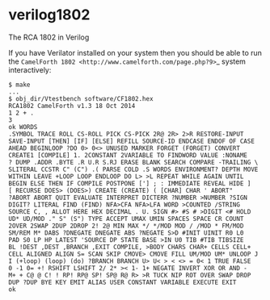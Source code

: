 verilog1802
===========

The RCA 1802 in Verilog

If you have Verilator installed on your system then you should be able to run the 
`CamelForth 1802 <http://www.camelforth.com/page.php?9>`_
system interactively:

    $ make
    ...
    $ obj_dir/Vtestbench software/CF1802.hex
    RCA1802 CamelForth v1.3 18 Oct 2014
    1 2 + .
    3 
    ok WORDS
    .SYMBOL TRACE ROLL CS-ROLL PICK CS-PICK 2R@ 2R> 2>R RESTORE-INPUT
    SAVE-INPUT [THEN] [IF] [ELSE] REFILL SOURCE-ID ENDCASE ENDOF OF CASE
    AHEAD BEGINLOOP ?DO 0> 0<> UNUSED MARKER FORGET (FORGET) CONVERT
    CREATE1 [COMPILE] 1. 2CONSTANT 2VARIABLE TO FINDWORD VALUE :NONAME
    ? DUMP .ADDR .BYTE .R U.R S.RJ ERASE BLANK SEARCH COMPARE -TRAILING \
    SLITERAL CCSTR C" (C") .( PARSE COLD .S WORDS ENVIRONMENT? DEPTH MOVE
    WITHIN LEAVE +LOOP LOOP ENDLOOP DO L> >L REPEAT WHILE AGAIN UNTIL
    BEGIN ELSE THEN IF COMPILE POSTPONE ['] ; : IMMEDIATE REVEAL HIDE ]
    [ RECURSE DOES> (DOES>) CREATE (CREATE) ( [CHAR] CHAR ' ABORT"
    ?ABORT ABORT QUIT EVALUATE INTERPRET DICTERR ?NUMBER >NUMBER ?SIGN
    DIGIT? LITERAL FIND (FIND) NFA>CFA NFA>LFA WORD >COUNTED /STRING
    SOURCE C, , ALLOT HERE HEX DECIMAL . U. SIGN #> #S # >DIGIT <# HOLD
    UD* UD/MOD ." S" (S") TYPE ACCEPT UMAX UMIN SPACES SPACE CR COUNT
    2OVER 2SWAP 2DUP 2DROP 2! 2@ MIN MAX */ */MOD MOD / /MOD * FM/MOD
    SM/REM M* DABS ?DNEGATE DNEGATE ABS ?NEGATE S>D #INIT UINIT R0 L0
    PAD S0 LP HP LATEST 'SOURCE DP STATE BASE >IN U0 TIB #TIB TIBSIZE
    BL !DEST ,DEST ,BRANCH ,EXIT COMPILE, >BODY CHARS CHAR+ CELLS CELL+
    CELL ALIGNED ALIGN S= SCAN SKIP CMOVE> CMOVE FILL UM/MOD UM* UNLOOP J
    I (+loop) (loop) (do) ?BRANCH BRANCH U> U< > < <> = 0< 1 TRUE FALSE
    0 -1 0= +! RSHIFT LSHIFT 2/ 2* >< 1- 1+ NEGATE INVERT XOR OR AND -
    M+ + C@ @ C! ! RP! RP@ SP! SP@ R@ R> >R TUCK NIP ROT OVER SWAP DROP
    DUP ?DUP BYE KEY EMIT ALIAS USER CONSTANT VARIABLE EXECUTE EXIT
    ok 


